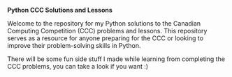 **Python CCC Solutions and Lessons**

Welcome to the repository for my Python solutions to the Canadian Computing Competition (CCC) problems and lessons. This repository serves as a resource for anyone preparing for the CCC or looking to improve their problem-solving skills in Python.

There will be some fun side stuff I made while learning from completing the CCC problems, you can take a look if you want :)
